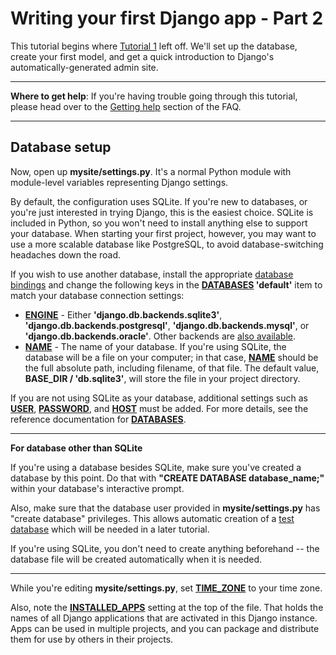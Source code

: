 # Writing your first Django app - Part 2

This tutorial begins where [Tutorial 1](https://github.com/AndrewSRea/My_Learning_Port_II/tree/main/Django/Django_App_Part_1#writing-your-first-django-app---part-1) left off. We'll set up the database, create your first model, and get a quick introduction to Django's automatically-generated admin site.

<hr>

**Where to get help**: If you're having trouble going through this tutorial, please head over to the [Getting help](https://docs.djangoproject.com/en/4.0/faq/help/) section of the FAQ.

<hr>

## Database setup

Now, open up **mysite/settings.py**. It's a normal Python module with module-level variables representing Django settings.

By default, the configuration uses SQLite. If you're new to databases, or you're just interested in trying Django, this is the easiest choice. SQLite is included in Python, so you won't need to install anything else to support your database. When starting your first project, however, you may want to use a more scalable database like PostgreSQL, to avoid database-switching headaches down the road.

If you wish to use another database, install the appropriate [database bindings](https://docs.djangoproject.com/en/4.0/topics/install/#database-installation) and change the following keys in the **[DATABASES](https://docs.djangoproject.com/en/4.0/ref/settings/#std:setting-DATABASES) 'default'** item to match your database connection settings:

* **[ENGINE](https://docs.djangoproject.com/en/4.0/ref/settings/#std:setting-DATABASE-ENGINE)** - Either **'django.db.backends.sqlite3'**, **'django.db.backends.postgresql'**, **'django.db.backends.mysql'**, or **'django.db.backends.oracle'**. Other backends are [also available](https://docs.djangoproject.com/en/4.0/ref/databases/#third-party-notes).
* **[NAME](https://docs.djangoproject.com/en/4.0/ref/settings/#std:setting-NAME)** - The name of your database. If you're using SQLite, the database will be a file on your computer; in that case, **[NAME](https://docs.djangoproject.com/en/4.0/ref/settings/#std:setting-NAME)** should be the full absolute path, including filename, of that file. The default value, **BASE_DIR / 'db.sqlite3'**, will store the file in your project directory.

If you are not using SQLite as your database, additional settings such as **[USER](https://docs.djangoproject.com/en/4.0/ref/settings/#std:setting-USER)**, **[PASSWORD](https://docs.djangoproject.com/en/4.0/ref/settings/#std:setting-PASSWORD)**, and **[HOST](https://docs.djangoproject.com/en/4.0/ref/settings/#std:setting-HOST)** must be added. For more details, see the reference documentation for **[DATABASES](https://docs.djangoproject.com/en/4.0/ref/settings/#std:setting-DATABASES)**.

<hr>

**For database other than SQLite**

If you're using a database besides SQLite, make sure you've created a database by this point. Do that with **"CREATE DATABASE database_name;"** within your database's interactive prompt.

Also, make sure that the database user provided in **mysite/settings.py** has "create database" privileges. This allows automatic creation of a [test database](https://docs.djangoproject.com/en/4.0/topics/testing/overview/#the-test-database) which will be needed in a later tutorial.

If you're using SQLite, you don't need to create anything beforehand -- the database file will be created automatically when it is needed.

<hr>

While you're editing **mysite/settings.py**, set **[TIME_ZONE](https://docs.djangoproject.com/en/4.0/ref/settings/#std:setting-TIME_ZONE)** to your time zone.

Also, note the **[INSTALLED_APPS](https://docs.djangoproject.com/en/4.0/ref/settings/#std:setting-INSTALLED_APPS)** setting at the top of the file. That holds the names of all Django applications that are activated in this Django instance. Apps can be used in multiple projects, and you can package and distribute them for use by others in their projects.